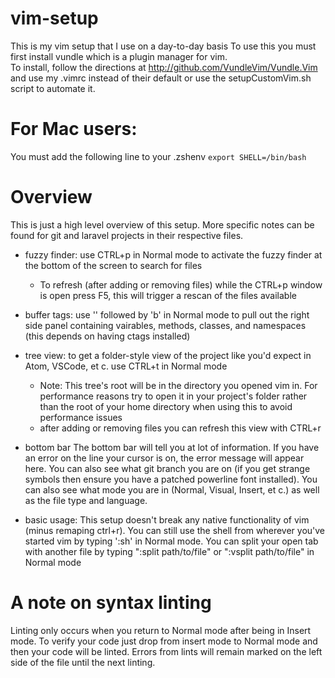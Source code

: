 # vim-setup

This is my vim setup that I use on a day-to-day basis
To use this you must first install vundle which is a plugin manager for vim.<br>
To install, follow the directions at  http://github.com/VundleVim/Vundle.Vim and use my .vimrc instead of their
default or use the setupCustomVim.sh script to automate it.

# For Mac users:

You must add the following line to your .zshenv
`export SHELL=/bin/bash`

# Overview

This is just a high level overview of this setup. More specific notes can be found for git and laravel projects
in their respective files.

- fuzzy finder:
  use CTRL+p in Normal mode to activate the fuzzy finder at the bottom of the screen to search for files
  - To refresh (after adding or removing files) while the CTRL+p window is open press F5, this will trigger a
    rescan of the files available
  
- buffer tags:
  use '\' followed by 'b' in Normal mode to pull out the right side panel containing vairables, methods, 
  classes, and  namespaces (this depends on having ctags installed)
  
- tree view:
  to get a folder-style view of the project like you'd expect in Atom, VSCode, et c. use CTRL+t in Normal mode
  - Note: This tree's root will be in the directory you opened vim in. For performance reasons try to open it
    in your project's folder rather than the root of your home directory when using this to avoid performance
    issues
  - after adding or removing files you can refresh this view with CTRL+r

- bottom bar
  The bottom bar will tell you at lot of information. If you have an error on the line your cursor is on,
  the error message will appear here. You can also see what git branch you are on (if you get strange
  symbols then ensure you have a patched powerline font installed). You can also see what mode you are in
  (Normal, Visual, Insert, et c.) as well as the file type and language.
  
- basic usage:
  This setup doesn't break any native functionality of vim (minus remaping ctrl+r). You can still use the
  shell from wherever you've started vim by typing ':sh' in Normal mode. You can split your open tab with
  another file by typing ":split path/to/file" or ":vsplit path/to/file" in Normal mode
  
# A note on syntax linting
Linting only occurs when you return to Normal mode after being in Insert mode. To verify your code just
drop from insert mode to Normal mode and then your code will be linted. Errors from lints will remain marked on the left side of the file until the next linting.
